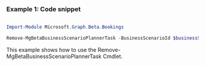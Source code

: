 ### Example 1: Code snippet

```powershell

Import-Module Microsoft.Graph.Beta.Bookings

Remove-MgBetaBusinessScenarioPlannerTask -BusinessScenarioId $businessScenarioId -BusinessScenarioTaskId $businessScenarioTaskId

```
This example shows how to use the Remove-MgBetaBusinessScenarioPlannerTask Cmdlet.

